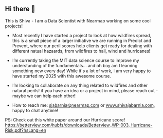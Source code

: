 ## Hi there 👋

This is Shiva - I am a Data Scientist with Nearmap working on some cool projects!
- Most recently I have started a project to look at how wildfires spread, this is a small piece of a larger initiative we are running in Predict and Prevent, where our peril scores help clients get ready for dealing with different natual hazaards, from wildfires to hail, wind and hurricanes!

- I’m currently taking the MIT data science course to improve my understanding of the fundamentals... and oh boy am I learning something new every day! While it's a lot of work, I am very happy to have started my 2025 with this awesome course. 
- I’m looking to collaborate on any thing related to wildfires and other natural perils! if you have an idea or a project in mind, please reach out - maybe we can help each other!
- How to reach me: sjabarnia@nearmap.com or www.shivajabarnia.com, happy to chat anytime!


PS: 
Check out this white paper around our Hurricane score!
https://betterview.com/hubfs/downloads/Betterview_WP-003_Hurricane-Risk.pdf?hsLang=en

